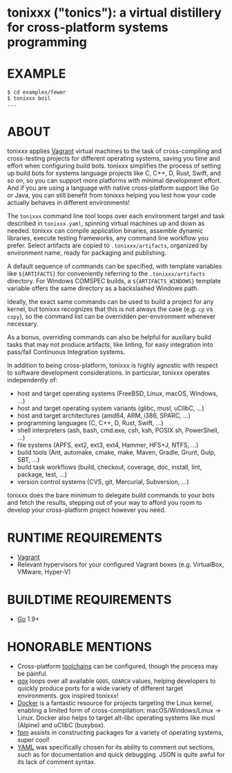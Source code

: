 # tonixxx ("tonics"): a virtual distillery for cross-platform systems programming

# EXAMPLE

```console
$ cd examples/fewer
$ tonixxx boil
...
```

# ABOUT

tonixxx applies [Vagrant](https://www.vagrantup.com/) virtual machines to the task of cross-compiling and cross-testing projects for different operating systems, saving you time and effort when configuring build bots. tonixxx simplifies the process of setting up build bots for systems language projects like C, C++, D, Rust, Swift, and so on, so you can support more platforms with minimal development effort. And if you are using a language with native cross-platform support like Go or Java, you can still benefit from tonixxx helping you test how your code actually behaves in different environments!

The `tonixxx` command line tool loops over each environment target and task described in `tonixxx.yaml`, spinning virtual machines up and down as needed. tonixxx can compile application binaries, assemble dynamic libraries, execute testing frameworks, any command line workflow you prefer. Select artifacts are copied to `.tonixxx/artifacts`, organized by environment name, ready for packaging and publishing.

A default sequence of commands can be specified, with template variables like `${ARTIFACTS}` for conveniently referring to the `.tonixxx/artifacts` directory. For Windows COMSPEC builds, a `${ARTIFACTS_WINDOWS}` template variable offers the same directory as a backslashed Windows path.

Ideally, the exact same commands can be used to build a project for any kernel, but tonixxx recognizes that this is not always the case (e.g. `cp` vs `copy`), so the command list can be overridden per-environment whenever necessary.

As a bonus, overriding commands can also be helpful for auxiliary build tasks that may not produce artifacts, like linting, for easy integration into pass/fail Continuous Integration systems.

In addition to being cross-platform, tonixxx is highly agnostic with respect to software development considerations. In particular, tonixxx operates independently of:

* host and target operating systems (FreeBSD, Linux, macOS, Windows, ...)
* host and target operating system variants (glibc, musl, uClibC, ...)
* host and target architectures (amd64, ARM, i386, SPARC, ...)
* programming languages (C, C++, D, Rust, Swift, ...)
* shell interpreters (ash, bash, cmd.exe, csh, ksh, POSIX sh, PowerShell, ...)
* file systems (APFS, ext2, ext3, ext4, Hammer, HFS+J, NTFS, ...)
* build tools (Ant, automake, cmake, make, Maven, Gradle, Grunt, Gulp, SBT, ...)
* build task workflows (build, checkout, coverage, doc, install, lint, package, test, ...)
* version control systems (CVS, git, Mercurial, Subversion, ...)

tonixxx does the bare minimum to delegate build commands to your bots and fetch the results, stepping out of your way to afford you room to develop your cross-platform project however you need.

# RUNTIME REQUIREMENTS

* [Vagrant](https://www.vagrantup.com/)
* Relevant hypervisors for your configured Vagrant boxes (e.g. VirtualBox, VMware, Hyper-V)

# BUILDTIME REQUIREMENTS

* [Go](https://golang.org/) 1.9+

# HONORABLE MENTIONS

* Cross-platform [toolchains](https://elinux.org/Toolchains) can be configured, though the process may be painful.
* [gox](https://github.com/mitchellh/gox) loops over all available `GOOS`, `GOARCH` values, helping developers to quickly produce ports for a wide variety of different target environments. gox inspired tonixxx!
* [Docker](https://www.docker.com/) is a fantastic resource for projects targeting the Linux kernel, enabling a limited form of cross-compilation: macOS/Windows/Linux -> Linux. Docker also helps to target alt-libc operating systems like musl (Alpine) and uClibC (busybox).
* [fpm](https://github.com/jordansissel/fpm) assists in constructing packages for a variety of operating systems, super cool!
* [YAML](http://yaml.org/) was specifically chosen for its ability to comment out sections, such as for documentation and quick debugging. JSON is quite awful for its lack of comment syntax.
